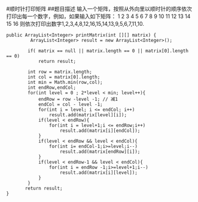 #顺时针打印矩阵
##题目描述
输入一个矩阵，按照从外向里以顺时针的顺序依次打印出每一个数字，例如，如果输入如下矩阵： 1 2 3 4 5 6 7 8 9 10 11 12 13 14 15 16 则依次打印出数字1,2,3,4,8,12,16,15,14,13,9,5,6,7,11,10.
    
    public ArrayList<Integer> printMatrix(int [][] matrix) {
             ArrayList<Integer> result = new ArrayList<Integer>();
        
            if( matrix == null || matrix.length == 0 || matrix[0].length == 0)
            	return result;
        
            int row = matrix.length;
        	int col = matrix[0].length;
        	int min = Math.min(row,col);
        	int endRow,endCol;
       		for(int level = 0 ; 2*level < min; level++){
                endRow = row -level -1; // 减1
                endCol = col - level -1;
                for(int i = level; i <= endCol; i++)
                    result.add(matrix[level][i]);
                if(level < endRow){
                    for(int i = level+1;i <= endRow;i++)
                        result.add(matrix[i][endCol]);
                }
                if(level < endRow && level < endCol){
                    for(int i= endCol-1;i>=level;i--)
                        result.add(matrix[endRow][i]);
                }
                if(level < endRow-1 && level < endCol){
                    for(int i = endRow -1;i>=level+1;i--)
                        result.add(matrix[i][level]);
                }
            }
       	   return result;       
    }

